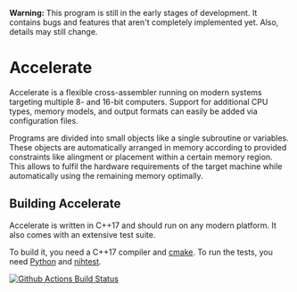 **Warning:** This program is still in the early stages of development. It contains bugs and features that aren't completely implemented yet. Also, details may still change. 

# Accelerate

Accelerate is a flexible cross-assembler running on modern systems targeting multiple 8- and 16-bit computers. Support for additional CPU types, memory models, and output formats can easily be added via configuration files.

Programs are divided into small objects like a single subroutine or variables. These objects are automatically arranged in memory according to provided constraints like alingment or placement within a certain memory region. This allows to fulfil the hardware requirements of the target machine while automatically using the remaining memory optimally. 

## Building Accelerate

Accelerate is written in C++17 and should run on any modern platform. It also comes with an extensive test suite.

To build it, you need a C++17 compiler and [cmake](https://cmake.org). To run the tests, you need [Python](https://www.python.org) and [nihtest](https://github.com/nih-at/nihtest).

[![Github Actions Build Status](https://github.com/T-Pau/Accelerate/workflows/build/badge.svg)](https://github.com/T-Pau/Accelerate/actions?query=workflow%3Abuild)
